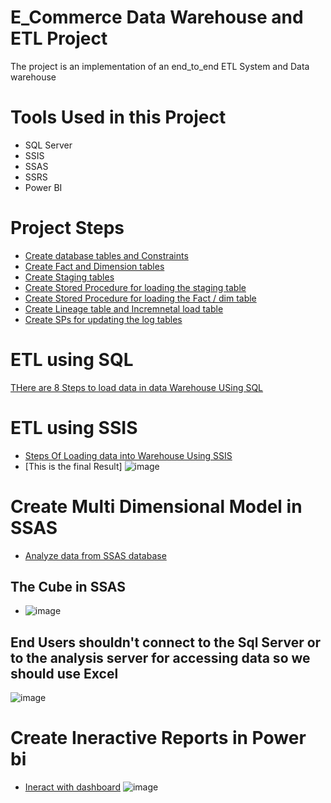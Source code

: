 # E_Commerce Data Warehouse and ETL Project
The project is an implementation of an end_to_end ETL System and Data warehouse 
# Tools Used in this Project 
- SQL Server
- SSIS
- SSAS
- SSRS
- Power BI
# Project Steps
- [Create database tables and Constraints](https://github.com/EbrahimTarek/Data-Warehouse-and-ETL-project/blob/main/Create%20Database%20%26%20Constraints.sql)  
- [Create Fact and Dimension tables](https://github.com/EbrahimTarek/Data-Warehouse-and-ETL-project/blob/main/Create%20Fact%20%26%20Dimension%20Tables.sql)
- [Create Staging tables](https://github.com/EbrahimTarek/Data-Warehouse-and-ETL-project/blob/main/Create%20Staging%20Tables.sql)
- [Create Stored Procedure for loading the staging table](https://github.com/EbrahimTarek/Data-Warehouse-and-ETL-project/blob/main/Create%20%20Load%20_Staging%20Procedures.sql)
- [Create Stored Procedure for loading the Fact / dim table ](https://github.com/EbrahimTarek/Data-Warehouse-and-ETL-project/blob/main/Create%20Procedures%20for%20Fact%20%26%20Dimension%20Tables.sql)
- [Create Lineage table and Incremnetal load table](https://github.com/EbrahimTarek/Data-Warehouse-and-ETL-project/blob/main/Lineage%20%26%20Incremental%20tables.sql)
- [Create SPs for updating the log tables](https://github.com/EbrahimTarek/Data-Warehouse-and-ETL-project/blob/main/Sps%20for%20updating%20the%20log%20tables.sql)
# ETL using SQL
[THere are 8 Steps to load data in data Warehouse USing SQL](https://github.com/EbrahimTarek/Data-Warehouse-and-ETL-project/blob/main/ETL%20Using%20Sql.sql)
# ETL using SSIS
- [Steps Of Loading data into Warehouse Using SSIS](https://github.com/EbrahimTarek/Data-Warehouse-and-ETL-project/blob/main/SSIS%20HappyScoopers.rar)
- [This is the final Result]
![image](https://user-images.githubusercontent.com/93515671/194307802-6d4fdc34-f3ee-4541-9031-f0a203ed8c54.png)
# Create Multi Dimensional Model in SSAS
- [Analyze data from SSAS database](https://github.com/EbrahimTarek/Data-Warehouse-and-ETL-project/blob/main/SSAS%20HappyScoopers.rar)

## The Cube in SSAS
- ![image](https://user-images.githubusercontent.com/93515671/194308635-a8527550-c51a-4fe9-97c7-678d374d1a54.png)

## End Users shouldn't connect to the Sql Server or to the analysis server for accessing data so we should use Excel
![image](https://user-images.githubusercontent.com/93515671/194308963-8b9c1332-684d-4ded-912f-ffb8969520ae.png)
# Create Ineractive Reports in Power bi
- [Ineract with dashboard](https://app.powerbi.com/groups/me/reports/41c819a2-6872-4a3e-ad76-0431981105c2/ReportSection20e615b88d7b820860c3)
![image](https://user-images.githubusercontent.com/93515671/194309499-49eab3aa-4e21-4604-ac27-456c185d529c.png)



